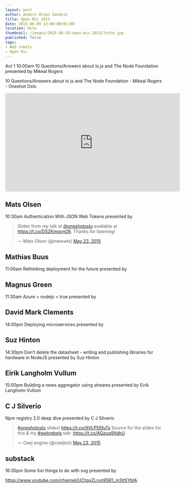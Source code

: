 ```yaml
---
layout: post
author: Anders Olsen Sandvik
title: Open Mic 2015
date: 2015-06-09 13:00:00+01:00
location: Oslo
thumbnail: /images/2015-06-19-open-mic-2015/lotte.jpg
published: false
tags:
- Web rebels
- Open Mic
---
```



Act 1
10:00am 10 Questions/Answers about io.js and The Node Foundation presented by Mikeal Rogers

10 Questions/Answers about io js and The Node Foundation - Mikeal Rogers - Oneshot Oslo

<iframe width="560" height="315" src="https://www.youtube.com/embed/HpOSSZHkdzw" frameborder="0" allowfullscreen></iframe>

## Mats Olsen
10:30am Authentication With JSON Web Tokens presented by 

<blockquote class="twitter-tweet" lang="en"><p lang="en" dir="ltr">Slides from my talk at <a href="https://twitter.com/oneshotoslo">@oneshotoslo</a> available at <a href="https://t.co/DSZKmgvnO6">https://t.co/DSZKmgvnO6</a>. Thanks for listening!</p>&mdash; Mats Olsen (@mewwts) <a href="https://twitter.com/mewwts/status/602046156387024896">May 23, 2015</a></blockquote>
<script async src="//platform.twitter.com/widgets.js" charset="utf-8"></script>

## Mathias Buus
11:00am Rethinking deployment for the future presented by 

## Magnus Green
11:30am Azure + nodejs = true presented by 

## David Mark Clements
14:00pm Deploying microservices presented by 

## Suz Hinton
14:30pm Don’t delete the datasheet - writing and publishing libraries for hardware in NodeJS presented by Suz Hinton

## Eirik Langholm Vullum
15:00pm Building a news aggregator using streams presented by Eirik Langholm Vullum


## C J Silverio
Npm registry 2.0 deep dive presented by C J Silverio

<blockquote class="twitter-tweet" lang="en"><p lang="en" dir="ltr"><a href="https://twitter.com/hashtag/oneshotoslo?src=hash">#oneshotoslo</a> slides! <a href="https://t.co/9VLP55fuTs">https://t.co/9VLP55fuTs</a>&#10;&#10;Source for the slides for this &amp; my <a href="https://twitter.com/hashtag/webrebels?src=hash">#webrebels</a> talk: <a href="https://t.co/AQzug9XdhU">https://t.co/AQzug9XdhU</a></p>&mdash; Ceej engine (@ceejbot) <a href="https://twitter.com/ceejbot/status/602147988341940225">May 23, 2015</a></blockquote>
<script async src="//platform.twitter.com/widgets.js" charset="utf-8"></script>

## substack
16:30pm Some fun things to do with svg presented by 



https://www.youtube.com/channel/UCtgoZLrun9SR1_m3itSYbIA
